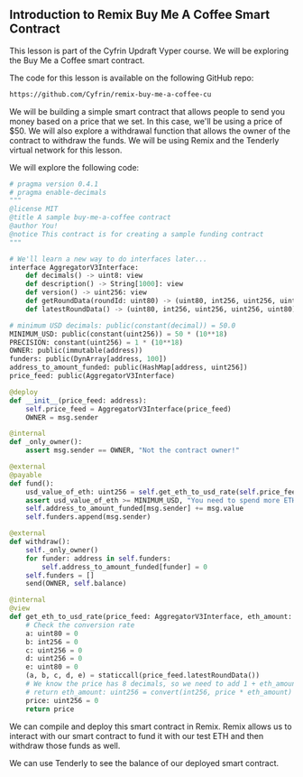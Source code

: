 ## Introduction to Remix Buy Me A Coffee Smart Contract

This lesson is part of the Cyfrin Updraft Vyper course. We will be exploring the Buy Me a Coffee smart contract.

The code for this lesson is available on the following GitHub repo:

```bash
https://github.com/Cyfrin/remix-buy-me-a-coffee-cu
```

We will be building a simple smart contract that allows people to send you money based on a price that we set. In this case, we'll be using a price of $50. We will also explore a withdrawal function that allows the owner of the contract to withdraw the funds. We will be using Remix and the Tenderly virtual network for this lesson.

We will explore the following code:

```python
# pragma version 0.4.1
# pragma enable-decimals
"""
@license MIT
@title A sample buy-me-a-coffee contract
@author You!
@notice This contract is for creating a sample funding contract
"""

# We'll learn a new way to do interfaces later...
interface AggregatorV3Interface:
    def decimals() -> uint8: view
    def description() -> String[1000]: view
    def version() -> uint256: view
    def getRoundData(roundId: uint80) -> (uint80, int256, uint256, uint256, uint80): view
    def latestRoundData() -> (uint80, int256, uint256, uint256, uint80): view

# minimum USD decimals: public(constant(decimal)) = 50.0
MINIMUM_USD: public(constant(uint256)) = 50 * (10**18)
PRECISION: constant(uint256) = 1 * (10**18)
OWNER: public(immutable(address))
funders: public(DynArray[address, 100])
address_to_amount_funded: public(HashMap[address, uint256])
price_feed: public(AggregatorV3Interface)

@deploy
def __init__(price_feed: address):
    self.price_feed = AggregatorV3Interface(price_feed)
    OWNER = msg.sender

@internal
def _only_owner():
    assert msg.sender == OWNER, "Not the contract owner!"

@external
@payable
def fund():
    usd_value_of_eth: uint256 = self.get_eth_to_usd_rate(self.price_feed, msg.value)
    assert usd_value_of_eth >= MINIMUM_USD, "You need to spend more ETH!!"
    self.address_to_amount_funded[msg.sender] += msg.value
    self.funders.append(msg.sender)

@external
def withdraw():
    self._only_owner()
    for funder: address in self.funders:
        self.address_to_amount_funded[funder] = 0
    self.funders = []
    send(OWNER, self.balance)

@internal
@view
def get_eth_to_usd_rate(price_feed: AggregatorV3Interface, eth_amount: uint256) -> uint256:
    # Check the conversion rate
    a: uint80 = 0
    b: int256 = 0
    c: uint256 = 0
    d: uint256 = 0
    e: uint80 = 0
    (a, b, c, d, e) = staticcall(price_feed.latestRoundData())
    # We know the price has 8 decimals, so we need to add 1 + eth_amount: uint256 = convert(int256, (10**18) * (b * (10**-8)))
    # return eth_amount: uint256 = convert(int256, price * eth_amount)
    price: uint256 = 0
    return price
```

We can compile and deploy this smart contract in Remix. Remix allows us to interact with our smart contract to fund it with our test ETH and then withdraw those funds as well.

We can use Tenderly to see the balance of our deployed smart contract.
